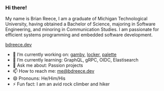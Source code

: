 ### Hi there!

 My name is Brian Reece, I am a graduate of Michigan 
 Technological University, having obtained a Bachelor of Science, majoring in Software 
 Engineering, and minoring in Communication Studies. I am passionate for efficient
 systems programming and embedded software development.
 
 [bdreece.dev](https://www.bdreece.dev/)

* 🔭 I’m currently working on: [gamby], [locker], [palette]
* 🌱 I’m currently learning: GraphQL, gRPC, OIDC, Elastisearch
* 💬 Ask me about: Passion projects
* 📫 How to reach me: me@bdreece.dev
* 😄 Pronouns: He/Him/His
* ⚡ Fun fact: I am an avid rock climber and hiker

[gamby]: https://github.com/bdreece/gamby
[locker]: https://github.com/bdreece/locker
[palette]: https://github.com/bdreece/hopper
